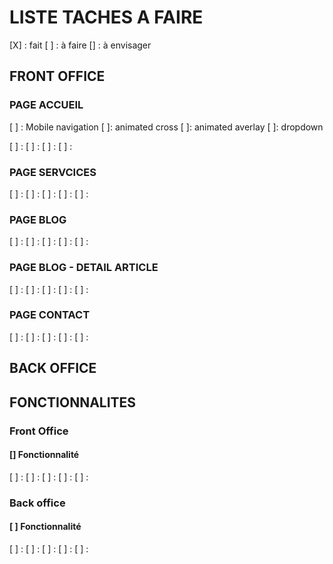 # LISTE TACHES A FAIRE

[X] : fait
[ ] : à faire
[] : à envisager

## FRONT OFFICE

### PAGE ACCUEIL
  [ ] : Mobile navigation
    [ ]: animated cross
    [ ]: animated averlay
    [ ]: dropdown

  [ ] : 
  [ ] : 
  [ ] : 
  [ ] : 

### PAGE SERVCICES
  [ ] : 
  [ ] : 
  [ ] : 
  [ ] : 
  [ ] : 

### PAGE BLOG
  [ ] : 
  [ ] : 
  [ ] : 
  [ ] : 
  [ ] : 

### PAGE BLOG - DETAIL ARTICLE
  [ ] : 
  [ ] : 
  [ ] : 
  [ ] : 
  [ ] : 

### PAGE CONTACT
  [ ] : 
  [ ] : 
  [ ] : 
  [ ] : 
  [ ] : 

## BACK OFFICE


## FONCTIONNALITES


### Front Office

#### [] Fonctionnalité
  [ ] : 
  [ ] : 
  [ ] : 
  [ ] : 
  [ ] : 

### Back office


#### [ ] Fonctionnalité
  [ ] : 
  [ ] : 
  [ ] : 
  [ ] : 
  [ ] : 
